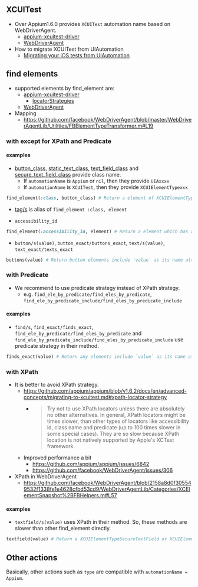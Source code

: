 ## XCUITest
- Over Appium1.6.0 provides `XCUITest` automation name based on WebDriverAgent.
    - [appium-xcuitest-driver](https://github.com/appium/appium-xcuitest-driver)
    - [WebDriverAgent](https://github.com/facebook/WebDriverAgent)
- How to migrate XCUITest from UIAutomation
    - [Migrating your iOS tests from UIAutomation](https://github.com/appium/appium/blob/v1.6.2/docs/en/advanced-concepts/migrating-to-xcuitest.md)

## find elements
- supported elements by find_element are:
    - [appium-xcuitest-driver](https://github.com/appium/appium-xcuitest-driver/blob/master/lib/commands/find.js#L17)
        - [locatorStrategies](https://github.com/appium/appium-xcuitest-driver/blob/95886f1118d71fe950768f8262179d3608b40fc7/lib/driver.js#L81)
    - [WebDriverAgent](https://github.com/facebook/WebDriverAgent/blob/8346199212bffceab24192e81bc0118d65132466/WebDriverAgentLib/Commands/FBFindElementCommands.m#L111)
- Mapping
    - https://github.com/facebook/WebDriverAgent/blob/master/WebDriverAgentLib/Utilities/FBElementTypeTransformer.m#L19

### with except for XPath and Predicate
#### examples
- [button_class](https://github.com/appium/ruby_lib/blob/master/lib/appium_lib/ios/element/button.rb#L8), [static_text_class](https://github.com/appium/ruby_lib/blob/master/lib/appium_lib/ios/element/text.rb#L8), [text_field_class](https://github.com/appium/ruby_lib/blob/master/lib/appium_lib/ios/element/textfield.rb#L10) and [secure_text_field_class](https://github.com/appium/ruby_lib/blob/master/lib/appium_lib/ios/element/textfield.rb#L15) provide class name.
    - If `automationName` is `Appium` or `nil`, then they provide `UIAxxxx`
    - If `automationName` is `XCUITest`, then they provide `XCUIElementTypexxx`

```ruby
find_element(:class, button_class) # Return a element of XCUIElementTypeButton for XCUITest
```

- [tag/s](https://github.com/appium/ruby_lib/blob/ac03116756a72fbd624fa32ea886123b955d7089/lib/appium_lib/android/helper.rb#L238) is alias of `find_element :class, element`

- `accessibility_id`

```ruby
find_element(:accessibility_id, element) # Return a element which has accessibilityIdentifier, `element`.
```

- `button/s(value)`, `button_exact/buttons_exact`, `text/s(value)`, `text_exact/texts_exact` 
```ruby
buttons(value) # Return button elements include `value` as its name attributes.
```

### with Predicate
- We recommend to use predicate strategy instead of XPath strategy.
    - e.g. `find_ele_by_predicate/find_eles_by_predicate`,  `find_ele_by_predicate_include/find_eles_by_predicate_include`

#### examples
- `find/s`, `find_exact/finds_exact`, `find_ele_by_predicate/find_eles_by_predicate` and `find_ele_by_predicate_include/find_eles_by_predicate_include` use predicate strategy in their method.

```ruby
finds_exact(value) # Return any elements include `value` as its name attributes.
```

### with XPath
- It is better to avoid XPath strategy.
    - https://github.com/appium/appium/blob/v1.6.2/docs/en/advanced-concepts/migrating-to-xcuitest.md#xpath-locator-strategy
        - > Try not to use XPath locators unless there are absolutely no other alternatives. In general, XPath locators might be times slower, than other types of locators like accessibility id, class name and predicate (up to 100 times slower in some special cases). They are so slow because XPath location is not natively supported by Apple's XCTest framework.
    - Improved performance a bit
        - https://github.com/appium/appium/issues/6842
        - https://github.com/facebook/WebDriverAgent/issues/306
- XPath in WebDriverAgent
    - https://github.com/facebook/WebDriverAgent/blob/2158a8d0f305549532f1338fe1e4628cfbd53cd9/WebDriverAgentLib/Categories/XCElementSnapshot%2BFBHelpers.m#L57

#### examples
- `textfield/s(value)` uses XPath in their method. So, these methods are slower than other find_element directly.

```ruby
textfield(value) # Return a XCUIElementTypeSecureTextField or XCUIElementTypeTextField element which has `value` text.
```

## Other actions
Basically, other actions such as `type` are compatible with `automationName = Appium`.
